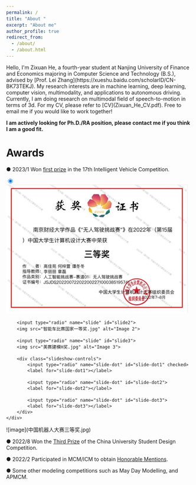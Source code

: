 ```yaml
---
permalink: /
title: "About "
excerpt: "About me"
author_profile: true
redirect_from: 
  - /about/
  - /about.html
---
```

<link rel="stylesheet" type="text/css" href="carousel.css">
Hello, I'm Zixuan He, a fourth-year student at Nanjing University of Finance and Economics majoring in Computer Science and Technology (B.S.), advised by [Prof. Lei Zhang](https://xueshu.baidu.com/scholarID/CN-BK73TEKJ).  
My research interests are in machine learning, deep learning, computer vision, multimodality, and applications to autonomous driving. Currently, I am doing research on multimodal field of speech-to-motion in terms of 3d. For my CV, please refer to [CV](Zixuan_He_CV.pdf). Free to email me if you would like to work together!  

**I am actively looking for Ph.D./RA position, please contact me if you think I am a good fit.**


Awards
======
● 2023/1 Won [first prize](中国机器人大赛三等奖.jpg) in the 17th Intelligent Vehicle Competition.  
<div class="slideshow-container">
        <input type="radio" name="slide" id="slide1" checked>
        <img src="中国机器人大赛三等奖.jpg" alt="Image 1">
        
        <input type="radio" name="slide" id="slide2">
        <img src="智能车比赛国家一等奖.jpg" alt="Image 2">
        
        <input type="radio" name="slide" id="slide3">
        <img src="美赛建模H奖.jpg" alt="Image 3">
        
        <div class="slideshow-controls">
            <input type="radio" name="slide-dot" id="slide-dot1" checked>
            <label for="slide-dot1"></label>
            
            <input type="radio" name="slide-dot" id="slide-dot2">
            <label for="slide-dot2"></label>
            
            <input type="radio" name="slide-dot" id="slide-dot3">
            <label for="slide-dot3"></label>
        </div>
    </div>
<div>
  ![image](中国机器人大赛三等奖.jpg)  
</div>

● 2022/8 Won the [Third Prize](智能车比赛国家一等奖.jpg) of the China University Student Design Competition.  

● 2022/2 Participated in MCM/ICM to obtain [Honorable Mentions](美赛建模H奖.jpg).  

● Some other modeling competitions such as May Day Modelling, and APMCM.  







